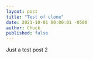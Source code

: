 ```yaml
---
layout: post
title: "Test of clone"
date: 2021-10-01 00:00:01 -0500
author: Chuck
published: false
---
```


Just a test post 2
